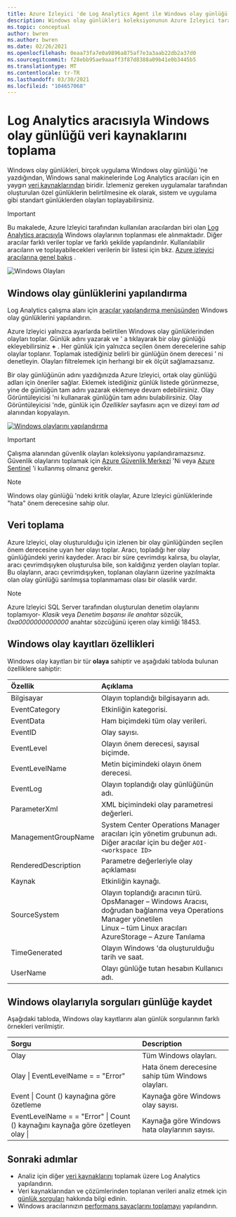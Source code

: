 ```yaml
---
title: Azure Izleyici 'de Log Analytics Agent ile Windows olay günlüğü veri kaynaklarını toplama
description: Windows olay günlükleri koleksiyonunun Azure Izleyici tarafından ve oluşturdukları kayıtların ayrıntıları tarafından nasıl yapılandırılacağı açıklanmaktadır.
ms.topic: conceptual
author: bwren
ms.author: bwren
ms.date: 02/26/2021
ms.openlocfilehash: 0eaa73fa7e0a9896a875af7e3a3aab22db2a37d0
ms.sourcegitcommit: f28ebb95ae9aaaff3f87d8388a09b41e0b3445b5
ms.translationtype: MT
ms.contentlocale: tr-TR
ms.lasthandoff: 03/30/2021
ms.locfileid: "104657068"
---
```

# <a name="collect-windows-event-log-data-sources-with-log-analytics-agent"></a>Log Analytics aracısıyla Windows olay günlüğü veri kaynaklarını toplama
Windows olay günlükleri, birçok uygulama Windows olay günlüğü 'ne yazdığından, Windows sanal makinelerinde Log Analytics aracıları için en yaygın [veri kaynaklarından](../agents/agent-data-sources.md) biridir.  İzlemeniz gereken uygulamalar tarafından oluşturulan özel günlüklerin belirtilmesine ek olarak, sistem ve uygulama gibi standart günlüklerden olayları toplayabilirsiniz.

> [!IMPORTANT]
> Bu makalede, Azure Izleyici tarafından kullanılan aracılardan biri olan [Log Analytics aracısıyla](./log-analytics-agent.md) Windows olaylarının toplanması ele alınmaktadır. Diğer aracılar farklı veriler toplar ve farklı şekilde yapılandırılır. Kullanılabilir aracıların ve toplayabilecekleri verilerin bir listesi için bkz. [Azure izleyici aracılarına genel bakış](../agents/agents-overview.md) .

![Windows Olayları](media/data-sources-windows-events/overview.png)     

## <a name="configuring-windows-event-logs"></a>Windows olay günlüklerini yapılandırma
Log Analytics çalışma alanı için [aracılar yapılandırma menüsünden](../agents/agent-data-sources.md#configuring-data-sources) Windows olay günlüklerini yapılandırın.

Azure Izleyici yalnızca ayarlarda belirtilen Windows olay günlüklerinden olayları toplar.  Günlük adını yazarak ve ' a tıklayarak bir olay günlüğü ekleyebilirsiniz **+** .  Her günlük için yalnızca seçilen önem derecelerine sahip olaylar toplanır.  Toplamak istediğiniz belirli bir günlüğün önem derecesi ' ni denetleyin.  Olayları filtrelemek için herhangi bir ek ölçüt sağlamazsanız.

Bir olay günlüğünün adını yazdığınızda Azure Izleyici, ortak olay günlüğü adları için öneriler sağlar. Eklemek istediğiniz günlük listede görünmezse, yine de günlüğün tam adını yazarak eklemeye devam edebilirsiniz. Olay Görüntüleyicisi 'ni kullanarak günlüğün tam adını bulabilirsiniz. Olay Görüntüleyicisi 'nde, günlük için *Özellikler* sayfasını açın ve dizeyi *tam ad* alanından kopyalayın.

[![Windows olaylarını yapılandırma](media/data-sources-windows-events/configure.png)](media/data-sources-windows-events/configure.png#lightbox)

> [!IMPORTANT]
> Çalışma alanından güvenlik olayları koleksiyonu yapılandıramazsınız. Güvenlik olaylarını toplamak için [Azure Güvenlik Merkezi](../../security-center/security-center-enable-data-collection.md) 'Ni veya [Azure Sentinel](../../sentinel/connect-windows-security-events.md) 'i kullanmış olmanız gerekir.


> [!NOTE]
> Windows olay günlüğü 'ndeki kritik olaylar, Azure Izleyici günlüklerinde "hata" önem derecesine sahip olur.

## <a name="data-collection"></a>Veri toplama
Azure Izleyici, olay oluşturulduğu için izlenen bir olay günlüğünden seçilen önem derecesine uyan her olayı toplar.  Aracı, topladığı her olay günlüğündeki yerini kaydeder.  Aracı bir süre çevrimdışı kalırsa, bu olaylar, aracı çevrimdışıyken oluşturulsa bile, son kaldığınız yerden olayları toplar.  Bu olayların, aracı çevrimdışıyken, toplanan olayların üzerine yazılmakta olan olay günlüğü sarılmışsa toplanmaması olası bir olasılık vardır.

>[!NOTE]
>Azure Izleyici SQL Server tarafından oluşturulan denetim olaylarını toplamıyor- *Klasik* veya *Denetim başarısı* *ile anahtar* sözcük, *0xa0000000000000* anahtar sözcüğünü içeren olay kimliği 18453.
>

## <a name="windows-event-records-properties"></a>Windows olay kayıtları özellikleri
Windows olay kayıtları bir tür **olaya** sahiptir ve aşağıdaki tabloda bulunan özelliklere sahiptir:

| Özellik | Açıklama |
|:--- |:--- |
| Bilgisayar |Olayın toplandığı bilgisayarın adı. |
| EventCategory |Etkinliğin kategorisi. |
| EventData |Ham biçimdeki tüm olay verileri. |
| EventID |Olay sayısı. |
| EventLevel |Olayın önem derecesi, sayısal biçimde. |
| EventLevelName |Metin biçimindeki olayın önem derecesi. |
| EventLog |Olayın toplandığı olay günlüğünün adı. |
| ParameterXml |XML biçimindeki olay parametresi değerleri. |
| ManagementGroupName |System Center Operations Manager aracıları için yönetim grubunun adı.  Diğer aracılar için bu değer `AOI-<workspace ID>` |
| RenderedDescription |Parametre değerleriyle olay açıklaması |
| Kaynak |Etkinliğin kaynağı. |
| SourceSystem |Olayın toplandığı aracının türü. <br> OpsManager – Windows Aracısı, doğrudan bağlanma veya Operations Manager yönetilen <br> Linux – tüm Linux aracıları  <br> AzureStorage – Azure Tanılama |
| TimeGenerated |Olayın Windows 'da oluşturulduğu tarih ve saat. |
| UserName |Olayı günlüğe tutan hesabın Kullanıcı adı. |

## <a name="log-queries-with-windows-events"></a>Windows olaylarıyla sorguları günlüğe kaydet
Aşağıdaki tabloda, Windows olay kayıtlarını alan günlük sorgularının farklı örnekleri verilmiştir.

| Sorgu | Description |
|:---|:---|
| Olay |Tüm Windows olayları. |
| Olay &#124; EventLevelName = = "Error" |Hata önem derecesine sahip tüm Windows olayları. |
| Event &#124; Count () kaynağına göre özetleme |Kaynağa göre Windows olay sayısı. |
| EventLevelName = = "Error" &#124; Count () kaynağını kaynağa göre özetleyen olay &#124; |Kaynağa göre Windows hata olaylarının sayısı. |


## <a name="next-steps"></a>Sonraki adımlar
* Analiz için diğer [veri kaynaklarını](../agents/agent-data-sources.md) toplamak üzere Log Analytics yapılandırın.
* Veri kaynaklarından ve çözümlerinden toplanan verileri analiz etmek için [günlük sorguları](../logs/log-query-overview.md) hakkında bilgi edinin.  
* Windows aracılarınızın [performans sayaçlarını toplamayı](data-sources-performance-counters.md) yapılandırın.
